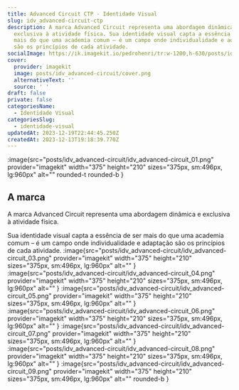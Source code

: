 ```yaml
---
title: Advanced Circuit CTP - Identidade Visual
slug: idv_advanced-circuit-ctp
description: A marca Advanced Circuit representa uma abordagem dinâmica e
  exclusiva à atividade física. Sua identidade visual capta a essência de ser
  mais do que uma academia comum – é um campo onde individualidade e adaptação
  são os princípios de cada atividade.
socialImage: https://ik.imagekit.io/pedrohenri/tr:w-1200,h-630/posts/idv_advanced-circuit/social-image.png
cover:
  provider: imagekit
  image: posts/idv_advanced-circuit/cover.png
  alternativeText: ''
  source: ' '
draft: false
private: false
categoriesName:
  - Identidade Visual
categoriesSlug:
  - identidade-visual
updatedAt: 2023-12-19T22:44:45.250Z
createdAt: 2023-12-13T19:18:39.770Z
---
```


:image{src="posts/idv_advanced-circuit/idv_advanced-circuit_01.png" provider="imagekit" width="375" height="210" sizes="375px, sm:496px, lg:960px" alt="" rounded-t rounded-b }

## A marca

A marca Advanced Circuit representa uma abordagem dinâmica e exclusiva à atividade física.

Sua identidade visual capta a essência de ser mais do que uma academia comum – é um campo onde individualidade e adaptação são os princípios de cada atividade.
:image{src="posts/idv_advanced-circuit/idv_advanced-circuit_03.png" provider="imagekit" width="375" height="210" sizes="375px, sm:496px, lg:960px" alt="" }
:image{src="posts/idv_advanced-circuit/idv_advanced-circuit_04.png" provider="imagekit" width="375" height="210" sizes="375px, sm:496px, lg:960px" alt="" }
:image{src="posts/idv_advanced-circuit/idv_advanced-circuit_05.png" provider="imagekit" width="375" height="210" sizes="375px, sm:496px, lg:960px" alt="" }
:image{src="posts/idv_advanced-circuit/idv_advanced-circuit_06.png" provider="imagekit" width="375" height="210" sizes="375px, sm:496px, lg:960px" alt="" }
:image{src="posts/idv_advanced-circuit/idv_advanced-circuit_07.png" provider="imagekit" width="375" height="210" sizes="375px, sm:496px, lg:960px" alt="" }
:image{src="posts/idv_advanced-circuit/idv_advanced-circuit_08.png" provider="imagekit" width="375" height="210" sizes="375px, sm:496px, lg:960px" alt="" }
:image{src="posts/idv_advanced-circuit/idv_advanced-circuit_09.png" provider="imagekit" width="375" height="210" sizes="375px, sm:496px, lg:960px" alt="" rounded-b }
